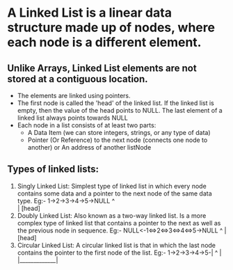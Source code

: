 
# A Linked List is a linear data structure made up of nodes, where each node is a different element. 
## Unlike Arrays, Linked List elements are not stored at a contiguous location.

- The elements are linked using pointers.
- The first node is called the 'head' of the linked list. If the linked list is empty, then the value of the head points to NULL. 
The last element of a linked list always points towards NULL
- Each node in a list consists of at least two parts: 
  - A Data Item (we can store integers, strings, or any type of data)  
  - Pointer (Or Reference) to the next node (connects one node to another) or An address of another listNode

## Types of linked lists:
  1. Singly Linked List: Simplest type of linked list in which every node contains some data and a pointer to the next node of the same data type.
      Eg:- 
1->2->3->4->5->NULL
^              
|
[head]
  2. Doubly Linked List: Also known as a two-way linked list. Is a more complex type of linked list that contains a pointer to the next as well as the previous node in sequence.
       Eg:- 
NULL<-1<=>2<=>3<=>4<=>5->NULL
^
|
[head]
   3. Circular Linked List: A circular linked list is that in which the last node contains the pointer to the first node of the list. 
       Eg:- 
1->2->3->4->5-|
^             |  
|_____________|
